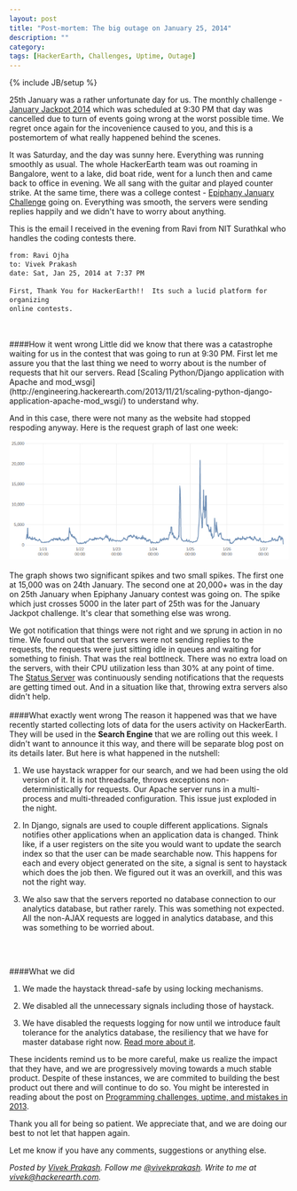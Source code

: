 ```yaml
---
layout: post
title: "Post-mortem: The big outage on January 25, 2014"
description: ""
category: 
tags: [HackerEarth, Challenges, Uptime, Outage]
---
```

{% include JB/setup %}

25th January was a rather unfortunate day for us. The monthly challenge -
[January Jackpot 2014](http://www.hackerearth.com/january-jackpot2014/) which
was scheduled at 9:30 PM that day was cancelled due to turn of events going
wrong at the worst possible time. We regret once again for the incovenience
caused to you, and this is a postemortem of what really happened behind
the scenes.

It was Saturday, and the day was sunny here. Everything was running smoothly as
usual. The whole HackerEarth team was out roaming in Bangalore, went to a lake, did
boat ride, went for a lunch then and came back to office in evening. We all
sang with the guitar and played counter strike. At the same time, there was
a college contest -
[Epiphany January Challenge](http://www.hackerearth.com/epiphanyjanuary/) going
on. Everything was smooth, the servers were sending replies happily and we
didn't have to worry about anything.

This is the email I received in the evening from Ravi from NIT Surathkal who handles the
coding contests there.

    from: Ravi Ojha
    to: Vivek Prakash
    date: Sat, Jan 25, 2014 at 7:37 PM

    First, Thank You for HackerEarth!!  Its such a lucid platform for organizing
    online contests.
<br>
<br>
####How it went wrong
Little did we know that there was a catastrophe waiting for us in
the contest that was going to run at 9:30 PM. First let me assure you that the
last thing we need to worry about is the number of requests that hit our
servers. Read
[Scaling Python/Django application with Apache and mod_wsgi](http://engineering.hackerearth.com/2013/11/21/scaling-python-django-application-apache-mod_wsgi/)
to understand why.

And in this case, there were not many as the website had stopped respoding
anyway. Here is the request graph of last one week:

<img src="/images/request-graph-jan-27.jpg" />
<br>
<br>
The graph shows two significant spikes and two small spikes. The first one at
15,000 was on 24th January. The second one at 20,000+ was in the day on 25th
January when Epiphany January contest was going on. The spike which just
crosses 5000 in the later part of 25th was for the January Jackpot challenge.
It's clear that something else was wrong.

We got notification that things were not right and we sprung in action in no
time. We found out that the servers were not sending replies to the requests,
the requests were just sitting idle in queues and waiting for something to
finish. That was the real bottlneck. There was no extra load on the servers,
with their CPU utilization less than 30% at any point of time. The
[Status Server](http://status.hackerearth.com/) was continuously sending
notifications that the requests are getting timed out. And in a situation like
that, throwing extra servers also didn't help.
<br>
<br>
####What exactly went wrong
The reason it happened was that we have recently started collecting lots of
data for the users activity on HackerEarth. They will be used in the
**Search Engine** that we are rolling out this week. I didn't want to announce
it this way, and there will be separate blog post on its details later. But
here is what happened in the nutshell:

1. We use haystack wrapper for our search, and we had been using the old version of it. It is
not threadsafe, throws exceptions non-deterministically for requests. Our
Apache server runs in a multi-process and multi-threaded configuration. This
issue just exploded in the night.

2. In Django, signals are used to couple different applications.
Signals notifies other applications when an application data is changed. Think
like, if a user registers on the site you would want to update the search index
so that the user can be made searchable now. This happens for each and every
object generated on the site, a signal is sent to haystack which does the job
then. We figured out it was an overkill, and this was not the right way.

3. We also saw that the servers reported no database connection to our
analytics database, but rather rarely. This was something not expected. All the
non-AJAX requests are logged in analytics database, and this was something to
be worried about.
<br>
<br>

####What we did
1. We made the haystack thread-safe by using locking mechanisms.

2. We disabled all the unnecessary signals including those of haystack.

3. We have disabled the requests logging for now until we introduce fault
tolerance for the analytics database, the resiliency that we have for master
database right now.
[Read more about it](http://engineering.hackerearth.com/2013/10/07/scaling-database-with-django-and-haproxy).

These incidents remind us to be more careful, make us realize the impact that
they have, and we are progressively moving towards a much stable product.
Despite of these instances, we are commited to building the best product out
there and will continue to do so. You might be interested in reading about the
post on [Programming challenges, uptime, and mistakes in 2013](http://engineering.hackerearth.com/2014/01/22/programming-challenges-uptime-mistakes).

Thank you all for being so patient. We appreciate that, and we are doing our
best to not let that happen again.

Let me know if you have any comments, suggestions or anything else.

*Posted by [Vivek Prakash](http://www.hackerearth.com/users/vivekprakash/).
Follow me [@vivekprakash](https://twitter.com/vivekprakash). Write to me at
vivek@hackerearth.com.*

